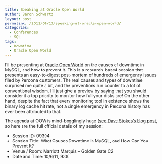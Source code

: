 ```yaml
---
title: Speaking at Oracle Open World
author: Baron Schwartz
layout: post
permalink: /2011/08/13/speaking-at-oracle-open-world/
categories:
  - Conferences
  - SQL
tags:
  - Downtime
  - Oracle Open World
---
```

I&#8217;ll be presenting at [Oracle Open World][1] on the causes of downtime in MySQL, and how to prevent it. This is a research-based session that presents an easy-to-digest post-mortem of hundreds of emergency issues filed by Percona customers. The real causes and types of downtime surprised me quite a bit, and the preventions run counter to a lot of conventional wisdom. I&#8217;ll just give a preview by saying that you should consider it a top priority to monitor how full your disks are! On the other hand, despite the fact that every monitoring tool in existence shows the binary log cache hit rate, not a single emergency in Percona history has ever been attributed to that.

The agenda at OOW is mind-bogglingly huge ([see Dave Stokes&#8217;s blog post][2], so here are the full official details of my session:

*   Session ID: 09304
*   Session Title: What Causes Downtime in MySQL, and How Can You Prevent It?
*   Venue / Room: Marriott Marquis &#8211; Golden Gate C2
*   Date and Time: 10/6/11, 9:00

 [1]: http://www.oracle.com/openworld/index.html
 [2]: http://opensourcedba.wordpress.com/2011/08/11/oracle-open-world-mysql-sessions/ "see Dave Stokes's blog post"